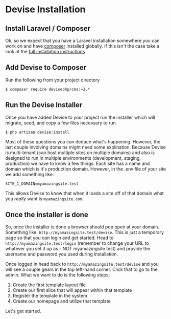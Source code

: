 # Devise Installation

## Install Laravel / Composer

Ok, so we expect that you have a Laravel installation somewhere you can work on and have [composer](https://getcomposer.org/doc/00-intro.md) installed globally. If this isn't the case take a look at the [full installation instructions](full-installation-instructions.md)

## Add Devise to Composer

Run the following from your project directory

```$ composer require devisephp/cms:~2.*```

## Run the Devise Installer

Once you have added Devise to your project run the installer which will migrate, seed, and copy a few files necessary to run.

```$ php artisan devise:install```

Most of these questions you can deduce what's happening. However, the last couple involving domains might need some explination. Because Devise is multi-tenant (can host multiple sites on multiple domains) and also is designed to run in multiple environments (development, staging, production) we have to know a few things. Each site has a name and domain which is it's production domain. However, in the .env file of your site we add something like:

```SITE_1_DOMAIN=myamazingsite.test```

This allows Devise to know that when it loads a site off of that domain what you *really* want is ```myamazingsite.com```.

## Once the installer is done

So, once the installer is done a browser should pop open at your domain. Something like: ```http://myamazingsite.test/devise```. This is just a temporary page so that you can login and get started. Head to ```http://myamazingsite.test/login``` (remember to change your URL to whatever you set it up as - NOT myamazingsite.test) and provide the username and password you used during installation. 

Once logged in head back to ```http://myamazingsite.test/devise``` and you will see a couple gears in the top left-hand corner. Click that to go to the admin. What we want to do is the following steps:

1. Create the first template layout file
2. Create our first slice that will appear within that template
3. Register the template in the system
4. Create our homepage and utilize that template

Let's get started.

